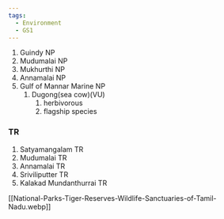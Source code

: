 ```yaml
---
tags:
  - Environment
  - GS1
---
```

1. Guindy NP
2. Mudumalai NP
3. Mukhurthi NP
4. Annamalai NP
5. Gulf of Mannar Marine NP
	1. Dugong(sea cow)(VU)
		1. herbivorous
		2. flagship species

### TR
1. Satyamangalam TR
2. Mudumalai TR
3. Annamalai TR
4. Sriviliputter TR
5. Kalakad Mundanthurrai TR

[[National-Parks-Tiger-Reserves-Wildlife-Sanctuaries-of-Tamil-Nadu.webp]]